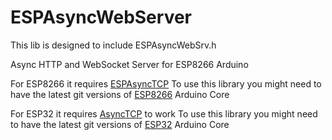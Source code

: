 # ESPAsyncWebServer 

This lib is designed to include ESPAsyncWebSrv.h

Async HTTP and WebSocket Server for ESP8266 Arduino

For ESP8266 it requires [ESPAsyncTCP](https://github.com/dvarrel/ESPAsyncTCP)
To use this library you might need to have the latest git versions of [ESP8266](https://github.com/esp8266/Arduino) Arduino Core

For ESP32 it requires [AsyncTCP](https://github.com/dvarrel/AsyncTCP) to work
To use this library you might need to have the latest git versions of [ESP32](https://github.com/espressif/arduino-esp32) Arduino Core

